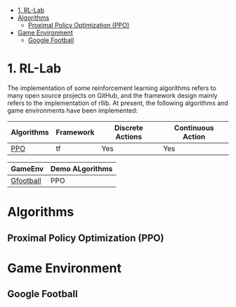<!--
 * @Author: hanyu
 * @Date: 2022-07-26 18:09:27
 * @LastEditTime: 2022-07-26 18:21:02
 * @LastEditors: hanyu
 * @Description: read me
 * @FilePath: /RL_Lab/README.md
-->
- [1. RL-Lab](#1-rl-lab)
- [Algorithms](#algorithms)
  - [Proximal Policy Optimization (PPO)](#proximal-policy-optimization-ppo)
- [Game Environment](#game-environment)
  - [Google Football](#google-football)

# 1. RL-Lab
The implementation of some reinforcement learning algorithms refers to many open source projects on GitHub, and the framework design mainly refers to the implementation of rllib.
At present, the following algorithms and game environments have been implemented:

| Algorithms                               | Framework | Discrete Actions | Continuous Action |
| ---------------------------------------- | --------- | ---------------- | ----------------- |
| [PPO](#proximal-policy-optimization-ppo) | tf        | Yes              | Yes               |

| GameEnv                       | Demo ALgorithms |
| ----------------------------- | --------------- |
| [Gfootball](#google-football) | PPO             |

# Algorithms
## Proximal Policy Optimization (PPO)

# Game Environment
## Google Football

